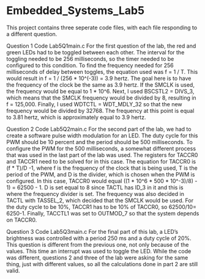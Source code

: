 # Embedded_Systems_Lab5

This project contains three seperate code files,
with each file responding to a different question.

Question 1 Code
Lab5Q1main.c
For the first question of the lab, the red and green LEDs had to be toggled between each other. The interval for the toggling needed to be 256 milliseconds, so the timer needed to 
be configured to this condition. To find the frequency needed for 256 milliseconds of delay between toggles, the equation used was f = 1 / T. This would result in f = 1 / (256 * 
10^(-3)) = 3.9 hertz. The goal here is to have the frequency of the clock be the same as 3.9 hertz. If the SMCLK is used, the frequency would be equal to 1 * 10^6. Next, I used 
BSCSTL2 = DIVS_3, which means that the SMCLK frequency would be divided by 8, resulting in f = 125,000. Finally, I used WDTCTL = WDT_MDLY_32 so that the new frequency would be 
divided by 32768. The frequency at this point is equal to 3.81 hertz, which is approximately equal to 3.9 hertz.

Question 2 Code
Lab5Q2main.c
For the second part of the lab, we had to create a software pulse width modulation for an LED. The duty cycle for this PWM should be 10 percent and the period should be 500 
milliseconds. To configure the PWM for the 500 milliseconds, a somewhat different process that was used in the last part of the lab was used. The registers for TACCR0 and TACCR1 
need to be solved for in this case. The equation for TACCR0 is (f * T)/D -1, where f is the frequency of the clock that is being used, T is the period of the PWM, and D is the 
divider, which is chosen when the PWM is configured. In this case, TACCR0 would equal ((1 * 10^6 * 500 * 10^-3)/8) - 1) = 62500 - 1. D is set equal to 8 since TACTL has ID_3 in it 
and this is where the frequency divider is set. The frequency was also decided in TACTL with TASSEL_2, which decided that the SMCLK would be used. For the duty cycle to be 10%, 
TACCR1 has to be 10% of TACCR0, so 62500/10= 6250-1. Finally, TACCTL1 was set to OUTMOD_7 so that the system depends on TACCR0.

Question 3 Code
Lab5Q3main.c
For the final part of this lab, a LED’s brightness was controlled with a period 250 ms and a duty cycle of 20%. This question is different from the previous one, not only because 
of the values. This time an interrupt was used to toggle the LED. While the code was different, questions 2 and three of the lab were asking for the same thing, just with 
different values, so all the calculations done in part 2 are still valid.
